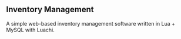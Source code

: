 ## Inventory Management

A simple web-based inventory management software written in Lua + MySQL with Luachi.
